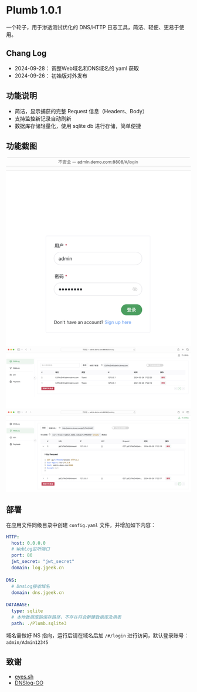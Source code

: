 # Plumb 1.0.1 

一个轮子，用于渗透测试优化的 DNS/HTTP 日志工具，简洁、轻便、更易于使用。

## Chang Log

* 2024-09-28： 调整Web域名和DNS域名的 yaml 获取
* 2024-09-26： 初始版对外发布

## 功能说明

* 简洁，显示捕获的完整 Request 信息（Headers、Body）
* 支持监控新记录自动刷新
* 数据库存储轻量化，使用 sqlite db 进行存储，简单便捷

## 功能截图

![](images/login.png)
![](images/dnslog.png)
![](images/weblog.png)

## 部署

在应用文件同级目录中创建 `config.yaml` 文件，并增加如下内容：

```yaml
HTTP:
  host: 0.0.0.0
  # WebLog监听端口
  port: 80
  jwt_secret: "jwt_secret"
  domain: log.jgeek.cn

DNS:
  # DnsLog接收域名
  domain: dns.jgeek.cn

DATABASE:
  type: sqlite
  # 本地数据库路保存路径，不存在将会新建数据库及用表
  path: ./Plumb.sqlite3
```

域名需做好 NS 指向，运行后请在域名后加 `/#/login` 进行访问，默认登录账号：`admin/Admin12345`




## 致谢

* [eyes.sh](https://github.com/lijiejie/eyes.sh)
* [DNSlog-GO](https://github.com/lanyi1998/DNSlog-GO)
